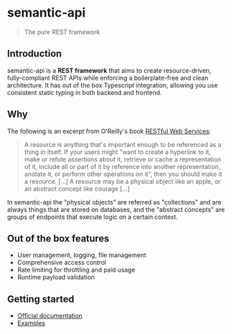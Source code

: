 # semantic-api
> The pure REST framework

## Introduction

semantic-api is a **REST framework** that aims to create resource-driven, fully-compliant REST APIs while enforcing a boilerplate-free and clean architecture. It has out of the box Typescript integration, allowing you use consistent static typing in both backend and frontend.

## Why

The following is an excerpt from O'Reilly's book [RESTful Web Services](https://www.oreilly.com/library/view/restful-web-services/9780596529260/ch04.html):

>A resource is anything that's important enough to be referenced as a thing in itself. If your users might "want to create a hyperlink to it, make or refute assertions about it, retrieve or cache a representation of it, include all or part of it by reference into another representation, anotate it, or perform other operations on it", then you should make it a resource. […] A resource may be a physical object like an apple, or an abstract concept like courage […]

In semantic-api the "physical objects" are referred as "collections" and are always things that are stored on databases, and the "abstract concepts" are groups of endpoints that execute logic on a certain context.

## Out of the box features

- User management, logging, file management
- Comprehensive access control
- Rate limiting for throttling and paid usage
- Runtime payload validation

## Getting started

- [Official documentation](https://semantic-api.github.io/semantic-api/)
- [Examples](https://github.com/ringeringeraja/semantic-api/tree/master/examples)

